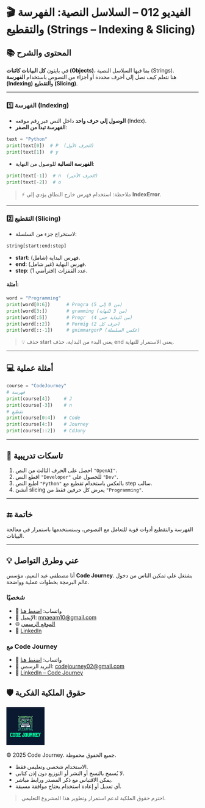 # 🎬 الفيديو 012 – السلاسل النصية: الفهرسة والتقطيع (Strings – Indexing & Slicing)

## 📚 المحتوى والشرح
في بايثون **كل البيانات كائنات (Objects)**، بما فيها السلاسل النصية (Strings).  
هنا نتعلم كيف نصل إلى أحرف محددة أو أجزاء من النصوص باستخدام **الفهرسة (Indexing)** و**التقطيع (Slicing)**.

---

### 1️⃣ الفهرسة (Indexing)
- **الوصول إلى حرف واحد** داخل النص عبر رقم موقعه (Index).
- **الفهرسة تبدأ من الصفر**:
```python
text = "Python"
print(text[0])  # P  (الحرف الأول)
print(text[1])  # y
```

* **الفهرسة السالبة** للوصول من النهاية:

```python
print(text[-1])  # n  (الحرف الأخير)
print(text[-2])  # o
```

> ⚡ ملاحظة: استخدام فهرس خارج النطاق يؤدي إلى **IndexError**.

---

### 2️⃣ التقطيع (Slicing)

* لاستخراج جزء من السلسلة:

```python
string[start:end:step]
```

* **start**: فهرس البداية (شامل).
* **end**: فهرس النهاية (غير شامل).
* **step**: عدد القفزات (افتراضي 1).

#### أمثلة:

```python
word = "Programming"
print(word[0:6])      # Progra (من 0 إلى 5)
print(word[3:])       # gramming (من 3 للنهاية)
print(word[:5])       # Progr  (من البداية حتى 4)
print(word[::2])      # Pormig (حرف كل 2)
print(word[::-1])     # gnimmargorP (عكس السلسلة)
```

> 💡 حذف start يعني البدء من البداية، حذف end يعني الاستمرار للنهاية.

---

## 💻 أمثلة عملية

```python
course = "CodeJourney"
# فهرسة
print(course[4])     # J
print(course[-3])    # n
# تقطيع
print(course[0:4])   # Code
print(course[4:])    # Journey
print(course[::2])   # CdJuny
```

---

## 📝 تاسكات تدريبية

1. احصل على الحرف الثالث من النص `"OpenAI"`.
2. اقطع النص `"Developer"` للحصول على `"Dev"`.
3. اطبع النص `"Python"` بالعكس باستخدام تقطيع مع step سالب.
4. أنشئ slicing يعرض كل حرفين فقط من `"Programming"`.

---

## 🔚 خاتمة

الفهرسة والتقطيع أدوات قوية للتعامل مع النصوص، وستستخدمها باستمرار في معالجة البيانات.

---


## 💡 عني وطرق التواصل


أنا مصطفى عبد النعيم، مؤسس **Code Journey**.
بشتغل على تمكين الناس من دخول عالم البرمجة بخطوات عملية وواضحة.


### شخصيًا
- 💬 واتساب: [اضغط هنا](https://wa.me/201114938410)
- 📧 الإيميل: mnaeam10@gmail.com  
- 🌐 [الموقع الرسمي](https://mostafa-naeam-web.vercel.app/)  
- 💼 [LinkedIn](https://www.linkedin.com/in/mostafa-naeam/)

### مع Code Journey
- 💬 واتساب: [اضغط هنا](https://wa.me/201555303227)
- 📩 البريد الرسمي: codejourney02@gmail.com  
- 💼 [LinkedIn – Code Journey](https://www.linkedin.com/company/code-journey25/)


## 🛡 حقوق الملكية الفكرية

<img src="../images/1.png" alt="حقوق الملكية" width="100"/>

© 2025 Code Journey. جميع الحقوق محفوظة.  

- الاستخدام شخصي وتعليمي فقط.  
- لا يُسمح بالنسخ أو النشر أو التوزيع دون إذن كتابي.  
- يمكن الاقتباس مع ذكر المصدر ورابط مباشر.  
- أي تعديل أو إعادة استخدام يحتاج موافقة مسبقة.  

> احترم حقوق الملكية لدعم استمرار وتطوير هذا المشروع التعليمي.

